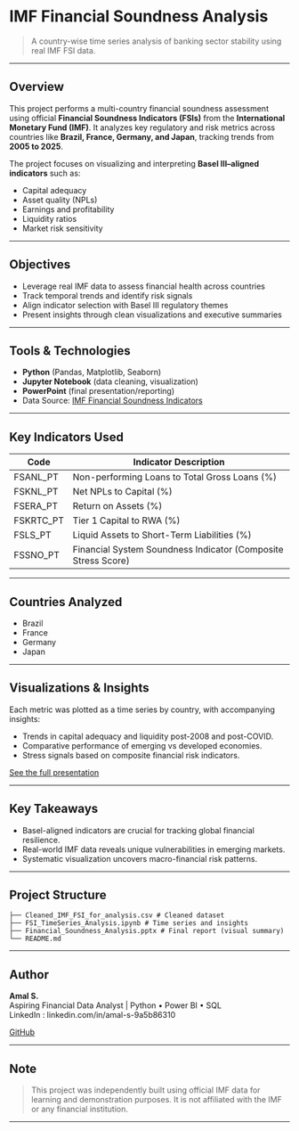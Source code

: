 #  IMF Financial Soundness Analysis  
> A country-wise time series analysis of banking sector stability using real IMF FSI data.

---

##  Overview

This project performs a multi-country financial soundness assessment using official **Financial Soundness Indicators (FSIs)** from the **International Monetary Fund (IMF)**. It analyzes key regulatory and risk metrics across countries like **Brazil, France, Germany, and Japan**, tracking trends from **2005 to 2025**.

The project focuses on visualizing and interpreting **Basel III–aligned indicators** such as:
- Capital adequacy
- Asset quality (NPLs)
- Earnings and profitability
- Liquidity ratios
- Market risk sensitivity

---

##  Objectives

- Leverage real IMF data to assess financial health across countries  
- Track temporal trends and identify risk signals  
- Align indicator selection with Basel III regulatory themes  
- Present insights through clean visualizations and executive summaries

---

##  Tools & Technologies

- **Python** (Pandas, Matplotlib, Seaborn)
- **Jupyter Notebook** (data cleaning, visualization)
- **PowerPoint** (final presentation/reporting)
- Data Source: [IMF Financial Soundness Indicators](https://data.imf.org/)

---

##  Key Indicators Used

| Code        | Indicator Description                                          |
|-------------|---------------------------------------------------------------|
| FSANL_PT    | Non-performing Loans to Total Gross Loans (%)                |
| FSKNL_PT    | Net NPLs to Capital (%)                                       |
| FSERA_PT    | Return on Assets (%)                                          |
| FSKRTC_PT   | Tier 1 Capital to RWA (%)                                     |
| FSLS_PT     | Liquid Assets to Short-Term Liabilities (%)                  |
| FSSNO_PT    | Financial System Soundness Indicator (Composite Stress Score)|

---

##  Countries Analyzed

- Brazil  
- France  
- Germany   
- Japan  

---

##  Visualizations & Insights

Each metric was plotted as a time series by country, with accompanying insights:
- Trends in capital adequacy and liquidity post-2008 and post-COVID.
- Comparative performance of emerging vs developed economies.
- Stress signals based on composite financial risk indicators.

 [See the full presentation](https://github.com/intheperkofextinction/IMF-financial-soundness-analysis/blob/main/FINANCIAL%20SOUNDNESS%20ANALYSIS.pdf)

---

##  Key Takeaways

- Basel-aligned indicators are crucial for tracking global financial resilience.
- Real-world IMF data reveals unique vulnerabilities in emerging markets.
- Systematic visualization uncovers macro-financial risk patterns.

---

##  Project Structure
```
├── Cleaned_IMF_FSI_for_analysis.csv # Cleaned dataset
├── FSI_TimeSeries_Analysis.ipynb # Time series and insights
├── Financial_Soundness_Analysis.pptx # Final report (visual summary)
└── README.md
```
---

##  Author

**Amal S.**  
Aspiring Financial Data Analyst | Python • Power BI • SQL  
LinkedIn : linkedin.com/in/amal-s-9a5b86310

[GitHub](https://github.com/intheperkofextinction)

---

##  Note

> This project was independently built using official IMF data for learning and demonstration purposes. It is not affiliated with the IMF or any financial institution.

---




